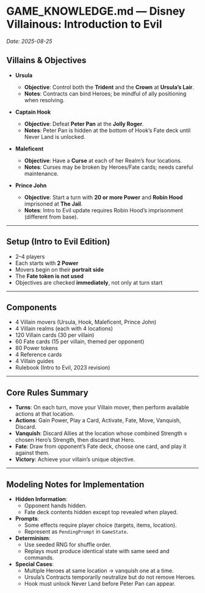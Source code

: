 # GAME_KNOWLEDGE.md — Disney Villainous: Introduction to Evil
_Date: 2025-08-25_

## Villains & Objectives
- **Ursula**  
  - **Objective**: Control both the **Trident** and the **Crown** at **Ursula’s Lair**.  
  - **Notes**: Contracts can bind Heroes; be mindful of ally positioning when resolving.  

- **Captain Hook**  
  - **Objective**: Defeat **Peter Pan** at the **Jolly Roger**.  
  - **Notes**: Peter Pan is hidden at the bottom of Hook’s Fate deck until Never Land is unlocked.  

- **Maleficent**  
  - **Objective**: Have a **Curse** at each of her Realm’s four locations.  
  - **Notes**: Curses may be broken by Heroes/Fate cards; needs careful maintenance.  

- **Prince John**  
  - **Objective**: Start a turn with **20 or more Power** and **Robin Hood** imprisoned at **The Jail**.  
  - **Notes**: Intro to Evil update requires Robin Hood’s imprisonment (different from base).  

---

## Setup (Intro to Evil Edition)
- 2–4 players  
- Each starts with **2 Power**  
- Movers begin on their **portrait side**  
- The **Fate token is not used**  
- Objectives are checked **immediately**, not only at turn start  

---

## Components
- 4 Villain movers (Ursula, Hook, Maleficent, Prince John)  
- 4 Villain realms (each with 4 locations)  
- 120 Villain cards (30 per villain)  
- 60 Fate cards (15 per villain, themed per opponent)  
- 80 Power tokens  
- 4 Reference cards  
- 4 Villain guides  
- Rulebook (Intro to Evil, 2023 revision)  

---

## Core Rules Summary
- **Turns**: On each turn, move your Villain mover, then perform available actions at that location.  
- **Actions**: Gain Power, Play a Card, Activate, Fate, Move, Vanquish, Discard.  
- **Vanquish**: Discard Allies at the location whose combined Strength ≥ chosen Hero’s Strength, then discard that Hero.  
- **Fate**: Draw from opponent’s Fate deck, choose one card, and play it against them.  
- **Victory**: Achieve your villain’s unique objective.  

---

## Modeling Notes for Implementation
- **Hidden Information**:  
  - Opponent hands hidden.  
  - Fate deck contents hidden except top revealed when played.  
- **Prompts**:  
  - Some effects require player choice (targets, items, location).  
  - Represent as `PendingPrompt` in `GameState`.  
- **Determinism**:  
  - Use seeded RNG for shuffle order.  
  - Replays must produce identical state with same seed and commands.  
- **Special Cases**:  
  - Multiple Heroes at same location → vanquish one at a time.  
  - Ursula’s Contracts temporarily neutralize but do not remove Heroes.  
  - Hook must unlock Never Land before Peter Pan can appear.  
